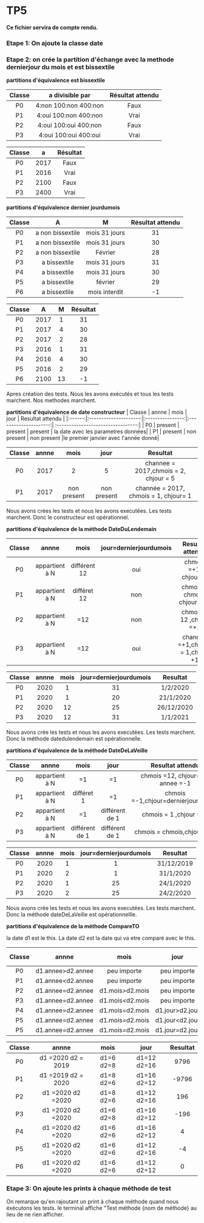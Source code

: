 # TP5
**Ce fichier servira de compte rendu.**
### Etape 1: On ajoute la classe date
### Etape 2: on crée la partition d'échange avec la methode dernierjour du mois et est bissextile


**partitions d'équivalence est bissextile**

| Classe |    a divisible par    | Résultat attendu |      
|:------:|:---------------------:|:----------------:|
|   P0   | 4:non 100:non 400:non |       Faux       |
|   P1   | 4:oui 100:non 400:non |       Vrai       |
|   P2   | 4:oui 100:oui 400:non |       Faux       |
|   P3   | 4:oui 100:oui 400:oui |       Vrai       |

| Classe |    a                  | Résultat          |
|:------:|:---------------------:|:----------------:|
|   P0   | 2017                  |       Faux       |
|   P1   | 2016                  |       Vrai       |
|   P2   | 2100                  |       Faux       |
|   P3   | 2400                  |       Vrai       |

**partitions d'équivalence dernier jourdumois**

| Classe |    A                  |        M         |        Résultat attendu         |
|:------:|:---------------------:|:----------------:|:--------------------------------:|
|   P0   |a non bissextile       |mois 31 jours     | 31
|   P1   | a non bissextile      |mois 31 jours     | 30
|   P2   | a non bissextile      |       Février    | 28
|   P3   | a bissextile          | mois 31 jours    | 31
|   P4   | a bissextile          |    mois 31 jours | 30
|   P5   | a bissextile          |       février    | 29
|   P6   | a bissextile          | mois interdit    | -1

| Classe |    A                  |        M         |        Résultat       |
|:------:|:---------------------:|:----------------:|:---------------------:|
|   P0   |  2017                 |1                 | 31
|   P1   |   2017                |4                 | 30
|   P2   |   2017                |      2           | 28
|   P3   |   2016                | 1                | 31
|   P4   |   2016                |    4             | 30
|   P5   |   2016                |     2            | 29
|   P6   |   2100                | 13               | -1

Apres création des tests. Nous les avons  exécutés et tous les tests marchent. Nos methodes marchent.

**partitions d'équivalence de date constructeur**
| Classe |           annne       |        mois      |       jour            |  Resultat attendu                  |
|:------:|:---------------------:|:----------------:|:---------------------:| :---------------------------------:|
|   P0   |    present            | present          |  present              | la date avec les parametres données|
|   P1   |   present             | non present      |  non present          |le premier janvier avec l'année donné|

| Classe |           annne       |        mois      |       jour            |  Resultat                          |
|:------:|:---------------------:|:----------------:|:---------------------:| :---------------------------------:|
|   P0   |     2017              | 2                |   5                   | channee = 2017,chmois = 2, chjour = 5|
|   P1   |     2017              | non present      |  non present          |channée = 2017, chmois = 1, chjour= 1|

Nous avons crées les tests et nous les avons executées. Les tests marchent. Donc le constructeur est opérationnel.

**partitions d'équivalence de la méthode DateDuLendemain**

| Classe |           annne       |        mois      |jour=dernierjourdumois |  Resultat  attendu                 |
|:------:|:---------------------:|:----------------:|:---------------------:| :---------------------------------:|
|   P0   |        appartient à N | différent 12     |     oui               | chmois =+1, chjour=1               |
|   P1   |     appartient à N    | différet 12      |  non                  | chmois = chmois, chjour= +1        |
|   P2   |  appartient à N       |    =12           | non                   | chmois = 12 ,chjour =+1
|   P3   |   appartient à N      | =12              | oui                   | channée =+1,chmois = 1,chjour +1


| Classe |           annne       |        mois      |jour=dernierjourdumois |  Resultat                          |
|:------:|:---------------------:|:----------------:|:---------------------:| :---------------------------------:|
|   P0   |        2020           | 1                |     31                | 1/2/2020                           |
|   P1   |     2020              | 1                |  20                   | 21/1/2020                           |
|   P2   |   2020                |    12           | 25                     | 26/12/2020
|   P3   |   2020                | 12              | 31                      | 1/1/2021

Nous avons crée les tests et nous les avons executées. Les tests marchent. Donc la méthode datedulendemain est opérationnelle.

**partitions d'équivalence de la méthode DateDeLaVeille**

| Classe |           annne       |        mois      |jour                   |  Resultat  attendu                 |
|:------:|:---------------------:|:----------------:|:---------------------:| :---------------------------------:|
|   P0   |        appartient à N |           =1     |     =1                | chmois =12, chjour=31, annee =-1   |
|   P1   |     appartient à N    | différet 1       |  =1                   |chmois =-1,chjour=dernierjourdumois |
|   P2   |  appartient à N       |    =1            | différent de 1        | chmois = 1 ,chjour =-1
|   P3   |   appartient à N      | différent de 1   | différent de 1        | chmois = chmois,chjour =-1


| Classe |           annne       |        mois      |jour=dernierjourdumois |  Resultat                          |
|:------:|:---------------------:|:----------------:|:---------------------:| :---------------------------------:|
|   P0   |        2020           | 1                |     1                 | 31/12/2019                         |
|   P1   |     2020              | 2                |  1                    | 31/1/2020                          |
|   P2   |   2020                | 1                | 25                    | 24/1/2020
|   P3   |   2020                | 2                | 25                    | 24/2/2020

Nous avons crée les tests et nous les avons executées. Les tests marchent. Donc la méthode dateDeLaVeille est opérationnellle.

**partitions d'équivalence de la méthode CompareTO**

la date d1 est le this. La date d2 est la date qui va etre comparé avec le this.

| Classe |           annne       |        mois      |jour                   |  Resultat  attendu                 |
|:------:|:---------------------:|:----------------:|:---------------------:| :---------------------------------:|
|   P0   |     d1.annee>d2.annee |   peu importe    |     peu importe       | >0                                 |
|   P1   |     d1.annee<d2.annee |   peu importe    |     peu importe       | <0                                 |
|   P2   |     d1.annee=d2.annee |d1.mois>d2.mois   |     peu importe       | >0                                 |
|   P3   |     d1.annee=d2.annee |d1.mois<d2.mois   |     peu importe       | <0                                 |
|   P4   |     d1.annee=d2.annee |d1.mois=d2.mois   |     d1.jour>d2.jour   | >0                                 |
|   P5   |     d1.annee=d2.annee |d1.mois=d2.mois   |     d1.jour<d2.jour   | <0                                 |
|   P5   |     d1.annee=d2.annee |d1.mois=d2.mois   |     d1.jour=d2.jour   | =0                                 |


| Classe |           annne       |        mois      |jour                   |  Resultat                          |
|:------:|:---------------------:|:----------------:|:---------------------:| :---------------------------------:|
|   P0   | d1 =2020 d2 = 2019    |   d1=6 d2=8      |     d1=12 d2=16       | 9796                               |
|   P1   | d1 =2019 d2 = 2020    |   d1=8 d2=6      |     d1=16 d2=12       | -9796                              |
|   P2   |  d1 =2020  d2 =2020   |d1=8 d2=6         |     d1=12 d2=16       | 196                                |
|   P3   |  d1 =2020  d2 =2020   |d1=6 d2=8         |     d1=16 d2=12       | -196                               |
|   P4   |  d1 =2020  d2 =2020   |d1=6 d2=6         |     d1=16 d2=12       | 4                                  |
|   P5   |  d1 =2020  d2 =2020   |d1=6 d2=6         |     d1=12 d2=16       | -4                                 |
|   P6   |  d1 =2020  d2 =2020   |d1=6 d2=6         |     d1=12 d2=12       | 0                                  |

### Etape 3: On ajoute les prints à chaque méthode de test

On remarque qu'en rajoutant un print à chaque méthode quand nous éxécutons les tests. le terminal affiche "Test méthode {nom de méthode} au lieu de ne rien afficher.
